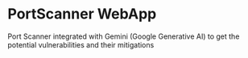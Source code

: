 # PortScanner WebApp
 
Port Scanner integrated with Gemini (Google Generative AI) to get the potential vulnerabilities and their mitigations